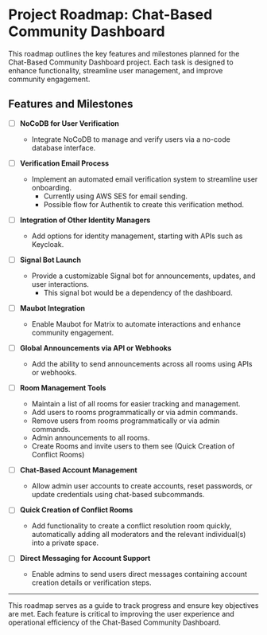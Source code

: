 # Project Roadmap: Chat-Based Community Dashboard

This roadmap outlines the key features and milestones planned for the Chat-Based Community Dashboard project. Each task is designed to enhance functionality, streamline user management, and improve community engagement.

## Features and Milestones

- [ ] **NoCoDB for User Verification**
   - Integrate NoCoDB to manage and verify users via a no-code database interface.

- [ ] **Verification Email Process**
   - Implement an automated email verification system to streamline user onboarding.
     - Currently using AWS SES for email sending. 
     - Possible flow for Authentik to create this verification method. 

- [ ] **Integration of Other Identity Managers**
   - Add options for identity management, starting with APIs such as Keycloak.

- [ ] **Signal Bot Launch**
   - Provide a customizable Signal bot for announcements, updates, and user interactions.
     - This signal bot would be a dependency of the dashboard. 

- [ ] **Maubot Integration**
   - Enable Maubot for Matrix to automate interactions and enhance community engagement.

- [ ] **Global Announcements via API or Webhooks**
   - Add the ability to send announcements across all rooms using APIs or webhooks.

- [ ] **Room Management Tools**
   - Maintain a list of all rooms for easier tracking and management.
   - Add users to rooms programmatically or via admin commands.
   - Remove users from rooms programmatically or via admin commands.
   - Admin announcements to all rooms. 
   - Create Rooms and invite users to them see (Quick Creation of Conflict Rooms)

- [ ] **Chat-Based Account Management**
   - Allow admin user accounts to create accounts, reset passwords, or update credentials using chat-based subcommands.

- [ ] **Quick Creation of Conflict Rooms**
   - Add functionality to create a conflict resolution room quickly, automatically adding all moderators and the relevant individual(s) into a private space.

- [ ] **Direct Messaging for Account Support**
   - Enable admins to send users direct messages containing account creation details or verification steps.

---

This roadmap serves as a guide to track progress and ensure key objectives are met. Each feature is critical to improving the user experience and operational efficiency of the Chat-Based Community Dashboard.